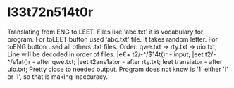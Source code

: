 # l33t72n514t0r
Translating from ENG to LEET. 
Files like 'abc.txt' it is vocabulary for program. 
For toLEET button used 'abc.txt' file. It takes random letter.
For toENG button used all others .txt files. 
Order: qwe.txt -> rty.txt -> uio.txt;
Line will be decoded in order of files.
|e€+ t2/-\^/$14t()r - input;
|eet t2/-\^/s1at()r - after qwe.txt;
|eet t2ans1ator - after rty.txt;
leet transiator - after uio.txt;
Pretty close to needed output. Program does not know is '1' either 'i' or 'l', so that is making inaccuracy.
